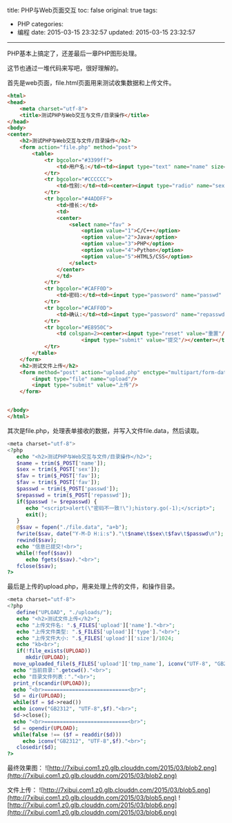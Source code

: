 title: PHP与Web页面交互
toc: false
original: true
tags:
  - PHP
categories:
  - 编程
date: 2015-03-15 23:32:57
updated: 2015-03-15 23:32:57
---

PHP基本上搞定了，还差最后一章PHP图形处理。

这节也通过一堆代码来写吧，很好理解的。

首先是web页面，file.html页面用来测试收集数据和上传文件。
```html
<html>
<head>
	<meta charset="utf-8">
	<title>测试PHP与Web交互与文件/目录操作</title>
</head>
<body>
<center>
	<h2>测试PHP与Web交互与文件/目录操作</h2>
	<form action="file.php" method="post">
		<table>
			<tr bgcolor="#3399ff">
				<td>用户名:</td><td><input type="text" name="name" size="20" maxLength="20" /></td>
			</tr>
			<tr bgcolor="#CCCCCC">
				<td>性别:</td><td><center><input type="radio" name="sex" value="1" checked/>男<input type="radio" name="sex" value="2" />女</center></td>
			</tr>
			<tr bgcolor="#4ADDFF">
				<td>擅长:</td>
				<td>
				<center>
					<select name="fav" >
						<option value="1">C/C++</option>
						<option value="2">Java</option>
						<option value="3">PHP</option>
						<option value="4">Python</option>
						<option value="5">HTML5/CSS</option>
					</select>
				</center>
				</td>
			</tr>
			<tr bgcolor="#CAFF0D">
				<td>密码:</td><td><input type="password" name="passwd" size="20" maxLength="20"/></td> 
			</tr>
			<tr bgcolor="#CAFF0D">
				<td>确认:</td><td><input type="password" name="repasswd" size="20" maxLength="20"/></td> 
			</tr>
			<tr bgcolor="#E8950C">
				<td colspan=2><center><input type="reset" value="重置"/>
						<input type="submit" value="提交"/></center></td>
			</tr>
		</table>
	</form>
	<h2>测试文件上传</h2>
	<form method="post" action="upload.php" enctype="multipart/form-data">
		<input type="file" name="upload"/>
		<input type="submit" value="上传"/>
	</form>


</body>
</html>
```
其次是file.php，处理表单接收的数据，并写入文件file.data，然后读取。

```php
<meta charset="utf-8">
<?php
   echo "<h2>测试PHP与Web交互与文件/目录操作</h2>";
   $name = trim($_POST['name']);
   $sex = trim($_POST['sex']);
   $fav = trim($_POST['fav']);
   $fav = trim($_POST['fav']);
   $passwd = trim($_POST['passwd']);
   $repasswd = trim($_POST['repasswd']);
   if($passwd != $repasswd) {
      echo "<script>alert(\"密码不一致!\");history.go(-1);</script>";
	  exit();
   }
   @$sav = fopen("./file.data", "a+b");
   fwrite($sav, date("Y-M-D H:i:s")."\t$name\t$sex\t$fav\t$passwd\n");
   rewind($sav);
   echo "信息已提交!<br>";
   while(!feof($sav))
      echo fgets($sav)."<br>";
   fclose($sav);
?>
```
最后是上传的upload.php，用来处理上传的文件，和操作目录。

```php
<meta charset="utf-8">
<?php
   define("UPLOAD", "./uploads/");
   echo "<h2>测试文件上传</h2>";
   echo "上传文件名: ".$_FILES['upload']['name']."<br>";
   echo "上传文件类型: ".$_FILES['upload']['type']."<br>";
   echo "上传文件大小: ".$_FILES['upload']['size']/1024;
   echo "kb<br>";
   if(!file_exists(UPLOAD))
	  mkdir(UPLOAD);
  move_uploaded_file($_FILES['upload']['tmp_name'], iconv("UTF-8", "GB2312",UPLOAD.$_FILES['upload']['name']));
  echo "当前目录:".getcwd()."<br>"; 
  echo "目录文件列表："."<br>";
  print_r(scandir(UPLOAD));
  echo "<br>===========================<br>";
  $d = dir(UPLOAD);
  while($f = $d->read())
  echo iconv("GB2312", "UTF-8",$f)."<br>";
  $d->close();
  echo "<br>===========================<br>";
  $d = opendir(UPLOAD);
  while(false !== ($f = readdir($d)))
     echo iconv("GB2312", "UTF-8",$f)."<br>";
   closedir($d);
?>
```
最终效果图：
![http://7xibui.com1.z0.glb.clouddn.com/2015/03/blob2.png](http://7xibui.com1.z0.glb.clouddn.com/2015/03/blob2.png)

文件上传：
![http://7xibui.com1.z0.glb.clouddn.com/2015/03/blob5.png](http://7xibui.com1.z0.glb.clouddn.com/2015/03/blob5.png)
![http://7xibui.com1.z0.glb.clouddn.com/2015/03/blob6.png](http://7xibui.com1.z0.glb.clouddn.com/2015/03/blob6.png)



